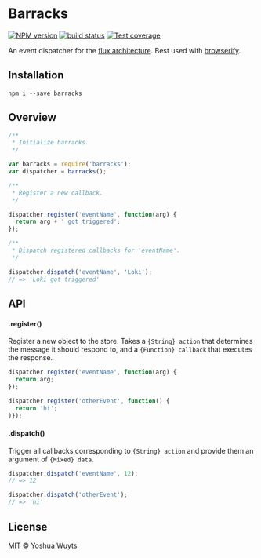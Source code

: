 # Barracks
[![NPM version][npm-image]][npm-url] 
[![build status][travis-image]][travis-url] 
[![Test coverage][coveralls-image]][coveralls-url]

An event dispatcher for the [flux architecture](http://facebook.github.io/react/blog/2014/05/06/flux.html). Best used with [browserify](https://github.com/substack/node-browserify).

## Installation
````
npm i --save barracks
````

## Overview
````js
/**
 * Initialize barracks.
 */

var barracks = require('barracks');
var dispatcher = barracks();

/**
 * Register a new callback.
 */

dispatcher.register('eventName', function(arg) {
  return arg + ' got triggered';
});

/**
 * Dispatch registered callbacks for 'eventName'.
 */

dispatcher.dispatch('eventName', 'Loki');
// => 'Loki got triggered'
````

## API
#### .register()
Register a new object to the store. Takes a `{String} action` that determines the
message it should respond to, and a `{Function} callback` that executes the response.
````js
dispatcher.register('eventName', function(arg) {
  return arg;
});

dispatcher.register('otherEvent', function() {
  return 'hi';
)});
````

#### .dispatch()
Trigger all callbacks corresponding to `{String} action` and provide them an
argument of `{Mixed} data`.
````js
dispatcher.dispatch('eventName', 12);
// => 12

dispatcher.dispatch('otherEvent');
// => 'hi'
````

## License
[MIT](https://tldrlegal.com/license/mit-license) © [Yoshua Wuyts](yoshuawuyts.com)

[npm-image]: https://img.shields.io/npm/v/barracks.svg?style=flat
[npm-url]: https://npmjs.org/package/barracks
[travis-image]: https://img.shields.io/travis/yoshuawuyts/barracks.svg?style=flat
[travis-url]: https://travis-ci.org/yoshuawuyts/barracks
[coveralls-image]: https://img.shields.io/coveralls/yoshuawuyts/barracks.svg?style=flat
[coveralls-url]: https://coveralls.io/r/yoshuawuyts/barracks?branch=master